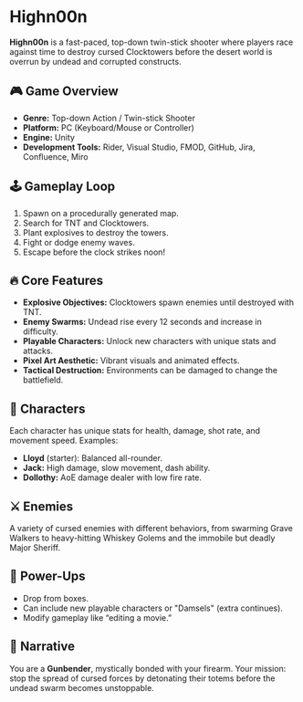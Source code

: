 # Highn00n

**Highn00n** is a fast-paced, top-down twin-stick shooter where players race against time to destroy cursed Clocktowers before the desert world is overrun by undead and corrupted constructs.

## 🎮 Game Overview

- **Genre:** Top-down Action / Twin-stick Shooter  
- **Platform:** PC (Keyboard/Mouse or Controller)  
- **Engine:** Unity  
- **Development Tools:** Rider, Visual Studio, FMOD, GitHub, Jira, Confluence, Miro

## 🕹 Gameplay Loop

1. Spawn on a procedurally generated map.
2. Search for TNT and Clocktowers.
3. Plant explosives to destroy the towers.
4. Fight or dodge enemy waves.
5. Escape before the clock strikes noon!

## 🔥 Core Features

- **Explosive Objectives:** Clocktowers spawn enemies until destroyed with TNT.
- **Enemy Swarms:** Undead rise every 12 seconds and increase in difficulty.
- **Playable Characters:** Unlock new characters with unique stats and attacks.
- **Pixel Art Aesthetic:** Vibrant visuals and animated effects.
- **Tactical Destruction:** Environments can be damaged to change the battlefield.

## 👾 Characters

Each character has unique stats for health, damage, shot rate, and movement speed. Examples:
- **Lloyd** (starter): Balanced all-rounder.
- **Jack:** High damage, slow movement, dash ability.
- **Dollothy:** AoE damage dealer with low fire rate.

## ⚔ Enemies

A variety of cursed enemies with different behaviors, from swarming Grave Walkers to heavy-hitting Whiskey Golems and the immobile but deadly Major Sheriff.

## 🧨 Power-Ups

- Drop from boxes.
- Can include new playable characters or "Damsels" (extra continues).
- Modify gameplay like “editing a movie.”

## 📜 Narrative

You are a **Gunbender**, mystically bonded with your firearm. Your mission: stop the spread of cursed forces by detonating their totems before the undead swarm becomes unstoppable.
